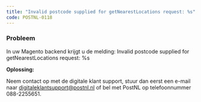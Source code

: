 ```yaml
---
title: "Invalid postcode supplied for getNearestLocations request: %s"
code: POSTNL-0118
---
```



<p><h3>Probleem</h3></p><p>In uw Magento backend krijgt u de melding: Invalid postcode supplied for getNearestLocations request: %s</p><p><strong>Oplossing: </strong></p><p>Neem contact op met de digitale klant support, stuur dan eerst een e-mail naar <a href="mailto:digitaleklantsupport@postnl.nl" class="external-link" rel="nofollow">digitaleklantsupport@postnl.nl</a> of bel met PostNL op telefoonnummer 088-2255651.</p>
